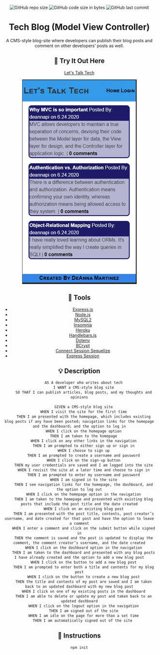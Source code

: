 <div align="center">

![GitHub repo size](https://img.shields.io/github/repo-size/deannapi/tech-blog-mvc)
![GitHub code size in bytes](https://img.shields.io/github/languages/code-size/deannapi/tech-blog-mvc)
![GitHub last commit](https://img.shields.io/github/last-commit/deannapi/tech-blog-mvc)

# Tech Blog (Model View Controller)
A CMS-style blog-site where developers can publish their blog posts and comment on other developers’ posts as well.

## :movie_camera: Try It Out Here
[Let's Talk Tech](https://deanna-mvc-tech-blog.herokuapp.com/)

![](tech_screenshot.jpg)


## :hammer: Tools
* [Express.js](https://expressjs.com/)
* [Node.js](https://nodejs.org/en/)
* [MySQL2](https://www.npmjs.com/package/mysql2)
* [Insomnia](https://insomnia.rest/)
* [Heroku](https://www.heroku.com/home)
* [Handlebars.js](https://handlebarsjs.com/)
* [Dotenv](https://www.npmjs.com/package/dotenv)
* [BCrypt](https://www.npmjs.com/package/bcrypt)
* [Connect Session Sequelize](https://www.npmjs.com/package/connect-session-sequelize)
* [Express Session](https://www.npmjs.com/package/express-session)


## :bulb: Description
        AS A developer who writes about tech
        I WANT a CMS-style blog site
        SO THAT I can publish articles, blog posts, and my thoughts and opinions

        GIVEN a CMS-style blog site
        WHEN I visit the site for the first time
        THEN I am presented with the homepage, which includes existing blog posts if any have been posted; navigation links for the homepage and the dashboard; and the option to log in
        WHEN I click on the homepage option
        THEN I am taken to the homepage
        WHEN I click on any other links in the navigation
        THEN I am prompted to either sign up or sign in
        WHEN I choose to sign up
        THEN I am prompted to create a username and password
        WHEN I click on the sign-up button
        THEN my user credentials are saved and I am logged into the site
        WHEN I revisit the site at a later time and choose to sign in
        THEN I am prompted to enter my username and password
        WHEN I am signed in to the site
        THEN I see navigation links for the homepage, the dashboard, and the option to log out
        WHEN I click on the homepage option in the navigation
        THEN I am taken to the homepage and presented with existing blog posts that include the post title and the date created
        WHEN I click on an existing blog post
        THEN I am presented with the post title, contents, post creator’s username, and date created for that post and have the option to leave a comment
        WHEN I enter a comment and click on the submit button while signed in
        THEN the comment is saved and the post is updated to display the comment, the comment creator’s username, and the date created
        WHEN I click on the dashboard option in the navigation
        THEN I am taken to the dashboard and presented with any blog posts I have already created and the option to add a new blog post
        WHEN I click on the button to add a new blog post
        THEN I am prompted to enter both a title and contents for my blog post
        WHEN I click on the button to create a new blog post
        THEN the title and contents of my post are saved and I am taken back to an updated dashboard with my new blog post
        WHEN I click on one of my existing posts in the dashboard
        THEN I am able to delete or update my post and taken back to an updated dashboard
        WHEN I click on the logout option in the navigation
        THEN I am signed out of the site
        WHEN I am idle on the page for more than a set time
        THEN I am automatically signed out of the site 


## :memo: Instructions

`npm init`